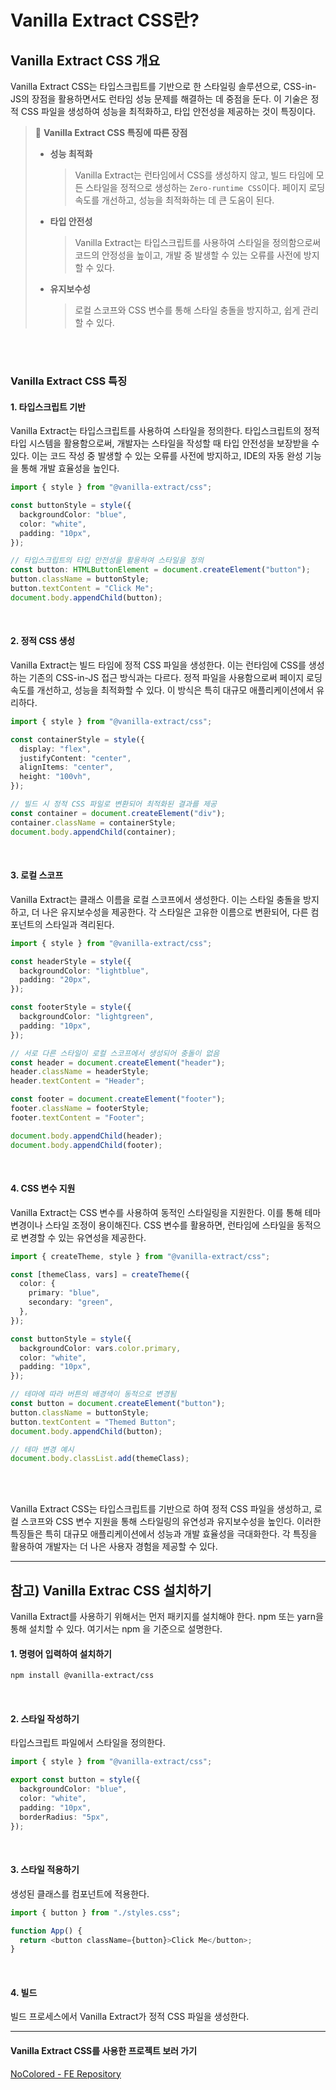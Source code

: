 # Vanilla Extract CSS란?

## Vanilla Extract CSS 개요

Vanilla Extract CSS는 타입스크립트를 기반으로 한 스타일링 솔루션으로, CSS-in-JS의 장점을 활용하면서도 런타임 성능 문제를 해결하는 데 중점을 둔다. 이 기술은 정적 CSS 파일을 생성하여 성능을 최적화하고, 타입 안전성을 제공하는 것이 특징이다.

> 🩵 **Vanilla Extract CSS 특징에 따른 장점** <br>
>
> - **성능 최적화**
>   > Vanilla Extract는 런타임에서 CSS를 생성하지 않고, 빌드 타임에 모든 스타일을 정적으로 생성하는 `Zero-runtime CSS`이다. 페이지 로딩 속도를 개선하고, 성능을 최적화하는 데 큰 도움이 된다.
> - **타입 안전성**
>   > Vanilla Extract는 타입스크립트를 사용하여 스타일을 정의함으로써 코드의 안정성을 높이고, 개발 중 발생할 수 있는 오류를 사전에 방지할 수 있다.
> - **유지보수성**
>   > 로컬 스코프와 CSS 변수를 통해 스타일 충돌을 방지하고, 쉽게 관리할 수 있다.

<br>
<br>

### Vanilla Extract CSS 특징

#### 1. 타입스크립트 기반

Vanilla Extract는 타입스크립트를 사용하여 스타일을 정의한다. 타입스크립트의 정적 타입 시스템을 활용함으로써, 개발자는 스타일을 작성할 때 타입 안전성을 보장받을 수 있다. 이는 코드 작성 중 발생할 수 있는 오류를 사전에 방지하고, IDE의 자동 완성 기능을 통해 개발 효율성을 높인다.

```typescript
import { style } from "@vanilla-extract/css";

const buttonStyle = style({
  backgroundColor: "blue",
  color: "white",
  padding: "10px",
});

// 타입스크립트의 타입 안전성을 활용하여 스타일을 정의
const button: HTMLButtonElement = document.createElement("button");
button.className = buttonStyle;
button.textContent = "Click Me";
document.body.appendChild(button);
```

<br>

#### 2. 정적 CSS 생성

Vanilla Extract는 빌드 타임에 정적 CSS 파일을 생성한다. 이는 런타임에 CSS를 생성하는 기존의 CSS-in-JS 접근 방식과는 다르다. 정적 파일을 사용함으로써 페이지 로딩 속도를 개선하고, 성능을 최적화할 수 있다. 이 방식은 특히 대규모 애플리케이션에서 유리하다.

```typescript
import { style } from "@vanilla-extract/css";

const containerStyle = style({
  display: "flex",
  justifyContent: "center",
  alignItems: "center",
  height: "100vh",
});

// 빌드 시 정적 CSS 파일로 변환되어 최적화된 결과를 제공
const container = document.createElement("div");
container.className = containerStyle;
document.body.appendChild(container);
```

<br>

#### 3. 로컬 스코프

Vanilla Extract는 클래스 이름을 로컬 스코프에서 생성한다. 이는 스타일 충돌을 방지하고, 더 나은 유지보수성을 제공한다. 각 스타일은 고유한 이름으로 변환되어, 다른 컴포넌트의 스타일과 격리된다.

```typescript
import { style } from "@vanilla-extract/css";

const headerStyle = style({
  backgroundColor: "lightblue",
  padding: "20px",
});

const footerStyle = style({
  backgroundColor: "lightgreen",
  padding: "10px",
});

// 서로 다른 스타일이 로컬 스코프에서 생성되어 충돌이 없음
const header = document.createElement("header");
header.className = headerStyle;
header.textContent = "Header";

const footer = document.createElement("footer");
footer.className = footerStyle;
footer.textContent = "Footer";

document.body.appendChild(header);
document.body.appendChild(footer);
```

<br>

#### 4. CSS 변수 지원

Vanilla Extract는 CSS 변수를 사용하여 동적인 스타일링을 지원한다. 이를 통해 테마 변경이나 스타일 조정이 용이해진다. CSS 변수를 활용하면, 런타임에 스타일을 동적으로 변경할 수 있는 유연성을 제공한다.

```typescript
import { createTheme, style } from "@vanilla-extract/css";

const [themeClass, vars] = createTheme({
  color: {
    primary: "blue",
    secondary: "green",
  },
});

const buttonStyle = style({
  backgroundColor: vars.color.primary,
  color: "white",
  padding: "10px",
});

// 테마에 따라 버튼의 배경색이 동적으로 변경됨
const button = document.createElement("button");
button.className = buttonStyle;
button.textContent = "Themed Button";
document.body.appendChild(button);

// 테마 변경 예시
document.body.classList.add(themeClass);
```

<br>
<br>

Vanilla Extract CSS는 타입스크립트를 기반으로 하여 정적 CSS 파일을 생성하고, 로컬 스코프와 CSS 변수 지원을 통해 스타일링의 유연성과 유지보수성을 높인다. 이러한 특징들은 특히 대규모 애플리케이션에서 성능과 개발 효율성을 극대화한다. 각 특징을 활용하여 개발자는 더 나은 사용자 경험을 제공할 수 있다.

---

## 참고) Vanilla Extrac CSS 설치하기

Vanilla Extract를 사용하기 위해서는 먼저 패키지를 설치해야 한다. npm 또는 yarn을 통해 설치할 수 있다. 여기서는 npm 을 기준으로 설명한다.

#### 1. 명령어 입력하여 설치하기

```bash
npm install @vanilla-extract/css
```

<br>

#### 2. 스타일 작성하기

타입스크립트 파일에서 스타일을 정의한다.

```typescript
import { style } from "@vanilla-extract/css";

export const button = style({
  backgroundColor: "blue",
  color: "white",
  padding: "10px",
  borderRadius: "5px",
});
```

<br>

#### 3. 스타일 적용하기

생성된 클래스를 컴포넌트에 적용한다.

```typescript
import { button } from "./styles.css";

function App() {
  return <button className={button}>Click Me</button>;
}
```

<br>

#### 4. 빌드

빌드 프로세스에서 Vanilla Extract가 정적 CSS 파일을 생성한다.

---

#### Vanilla Extract CSS를 사용한 프로젝트 보러 가기

[NoColored - FE Repository](https://github.com/NoColored/NoColored-fe)
